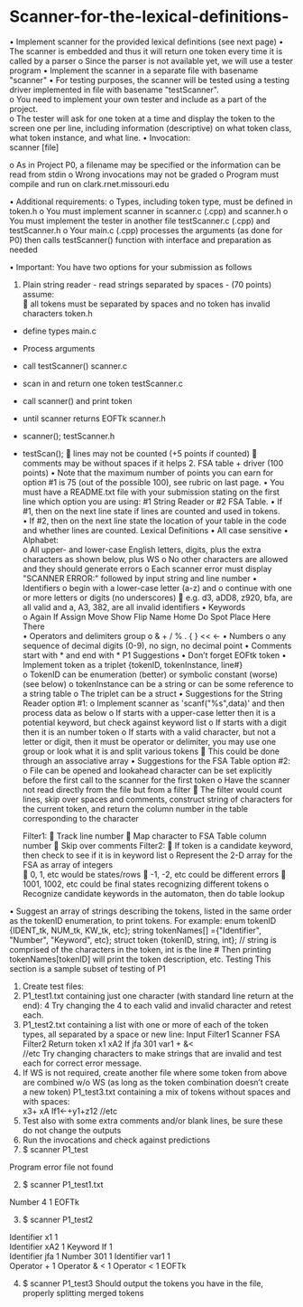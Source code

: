 # Scanner-for-the-lexical-definitions-
• Implement scanner for the provided lexical definitions (see next page) 
• The scanner is embedded and thus it will return one token every time it is called by a parser 
o Since the parser is not available yet, we will use a tester program 
• Implement the scanner in a separate file with basename "scanner" 
• For testing purposes, the scanner will be tested using a testing driver implemented in file with 
basename "testScanner".  
o You need to implement your own tester and include as a part of the project.  
o The tester will ask for one token at a time and display the token to the screen one per line, 
including information (descriptive) on what token class, what token instance, and what line. 
• Invocation:  
    scanner [file] 
 
o As in Project P0, a filename may be specified or the information can be read from stdin 
o Wrong invocations may not be graded 
o Program must compile and run on clark.rnet.missouri.edu 
 
• Additional requirements: 
o Types, including token type, must be defined in token.h 
o You must implement scanner in scanner.c (.cpp) and scanner.h 
o You must implement the tester in another file testScanner.c (.cpp) and testScanner.h 
o Your main.c (.cpp) processes the arguments (as done for P0) then calls testScanner() function 
with interface and preparation as needed 
 
• Important: You have two options for your submission as follows 
1. Plain string reader - read strings separated by spaces - (70 points) assume:  
 all tokens must be separated by spaces and no token has invalid characters 
token.h
- define types
main.c
- Process arguments
- call testScanner()
scanner.c
- scan in and return one 
token
testScanner.c
- call scanner() and print 
token
- until scanner returns EOFTk
scanner.h
- scanner();
testScanner.h
- testScan();
 lines may not be counted (+5 points if counted) 
 comments may be without spaces if it helps 
      2.    FSA table + driver (100 points) 
• Note that the maximum number of points you can earn for option #1 is 75 (out of the possible 100), 
see rubric on last page. 
• You must have a README.txt file with your submission stating on the first line which option you are 
using: #1 String Reader or #2 FSA Table. 
• If #1, then on the next line state if lines are counted and used in tokens.   
• If #2, then on the next line state the location of your table in the code and whether lines are counted. 
Lexical Definitions 
• All case sensitive 
• Alphabet:  
o All upper- and lower-case English letters, digits, plus the extra characters as shown below, plus 
WS 
o No other characters are allowed and they should generate errors 
o Each scanner error must display "SCANNER ERROR:" followed by input string and line number 
• Identifiers 
o begin with a lower-case letter (a-z) and 
o continue with one or more letters or digits (no underscores) 
 e.g. d3, aDD8, z920, bfa, are all valid and a, A3, 382, are all invalid identifiers 
• Keywords  
o Again If Assign Move Show Flip Name Home Do Spot Place Here 
There  
• Operators and delimiters group 
o &  +  /  %  .  {  }  <<  <- 
• Numbers 
o any sequence of decimal digits (0-9), no sign, no decimal point 
• Comments start with * and end with * 
P1 Suggestions 
• Don’t forget EOFtk token 
• Implement token as a triplet {tokenID, tokenInstance, line#}   
o TokenID can be enumeration (better) or symbolic constant (worse) (see below) 
o tokenInstance can be a string or can be some reference to a string table 
o The triplet can be a struct 
• Suggestions for the String Reader option #1: 
o Implement scanner as 'scanf("%s",data)' and then process data as below 
o If starts with a upper-case letter then it is a potential keyword, but check against keyword list 
o If starts with a digit then it is an number token 
o If starts with a valid character, but not a letter or digit, then it must be operator or delimiter, 
you may use one group or look what it is and split various tokens 
 This could be done through an associative array 
• Suggestions for the FSA Table option #2: 
o File can be opened and lookahead character can be set explicitly before the first call to the 
scanner for the first token 
o Have the scanner not read directly from the file but from a filter 
 The filter would count lines, skip over spaces and comments, construct string of 
characters for the current token, and return the column number in the table 
corresponding to the character 
 
  Filter1: 
 Track line number 
 Map character to FSA Table column number 
 Skip over comments 
Filter2: 
 If token is a candidate keyword, then check to see if it is in keyword list 
o Represent the 2-D array for the FSA as array of integers  
 0, 1, etc would be states/rows 
 -1, -2, etc could be different errors 
 1001, 1002, etc could be final states recognizing different tokens 
o Recognize candidate keywords in the automaton, then do table lookup 
 
• Suggest an array of strings describing the tokens, listed in the same order as the tokenID enumeration, 
to print tokens. For example: 
 enum tokenID {IDENT_tk, NUM_tk, KW_tk, etc}; 
 string tokenNames[] ={"Identifier", "Number", "Keyword", etc}; 
 struct token {tokenID, string, int}; // string is comprised of the characters in the token, int is the line # 
Then printing tokenNames[tokenID] will print the token description, etc. 
Testing 
This section is a sample subset of testing of P1 
1. Create test files: 
1. P1_test1.txt containing just one character (with standard line return at the end): 
4 
Try changing the 4 to each valid and invalid character and retest each. 
2. P1_test2.txt containing a list with one or more of each of the token types, all separated by a 
space or new line: 
Input Filter1 Scanner 
FSA Filter2 Return 
token
x1 xA2 If jfa 301 var1 + &<  
//etc 
Try changing characters to make strings that are invalid and test each for correct error message. 
3. If WS is not required, create another file where some token from above are combined w/o WS 
(as long as the token combination doesn’t create a new token) 
P1_test3.txt containing a mix of tokens without spaces and with spaces:  
x3+  xA  If1<-+y1+z12 
//etc 
4. Test also with some extra comments and/or blank lines, be sure these do not change the 
outputs 
2. Run the invocations and check against predictions 
1. $ scanner P1_test 
 
Program error file not found 
 
2. $ scanner P1_test1.txt 
 
Number 4 1 
EOFTk 
 
3. $ scanner P1_test2 
 
Identifier x1 1  
Identifier xA2 1 
Keyword If 1    
Identifier jfa 1 
Number 301 1 
Identifier var1  1  
Operator + 1 
Operator & < 1 
Operator < 1 
EOFTk 
 
4. $ scanner P1_test3 
Should output the tokens you have in the file, properly splitting merged tokens
